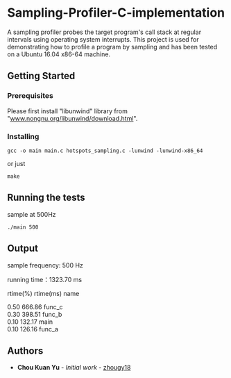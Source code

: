 # Sampling-Profiler-C-implementation
A sampling profiler probes the target program's call stack at regular intervals using operating system interrupts.
This project is used for demonstrating how to profile a program by sampling and has been tested on a Ubuntu 16.04 x86-64 machine.
## Getting Started
### Prerequisites
Please first install "libunwind" library from "www.nongnu.org/libunwind/download.html".
### Installing
```
gcc -o main main.c hotspots_sampling.c -lunwind -lunwind-x86_64
```
or just
```
make
```
## Running the tests
sample at 500Hz
```
./main 500
```
## Output
sample frequency: 500 Hz

running time：1323.70 ms

rtime(%)	 rtime(ms)	 name

  0.50  	    666.86    	 func_c  
  0.30  	    398.51    	 func_b  
  0.10  	    132.17    	 main  
  0.10  	    126.16  	   func_a
  ## Authors

* **Chou Kuan Yu** - *Initial work* - [zhougy18](https://github.com/zhougy18)

